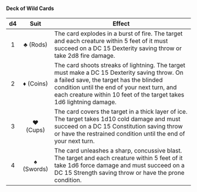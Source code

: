 #### Deck of Wild Cards
|  d4 |    Suit    | Effect                                                                                                                                                                                                                                                        |
|:---:|:----------:|---------------------------------------------------------------------------------------------------------------------------------------------------------------------------------------------------------------------------------------------------------------|
|  1  |  ♣ (Rods)  | The card explodes in a burst of fire. The target and each creature within 5 feet of it must succeed on a DC 15 Dexterity saving throw or take 2d8 fire damage.                                                                                                |
|  2  |  ♦ (Coins) | The card shoots streaks of lightning. The target must make a DC 15 Dexterity saving throw. On a failed save, the target has the blinded condition until the end of your next turn, and each creature within 10 feet of the target takes 1d6 lightning damage. |
|  3  |  ♥ (Cups)  | The card covers the target in a thick layer of ice. The target takes 1d10 cold damage and must succeed on a DC 15 Constitution saving throw or have the restrained condition until the end of your next turn.                                                 |
|  4  | ♠ (Swords) | The card unleashes a sharp, concussive blast. The target and each creature within 5 feet of it take 1d6 force damage and must succeed on a DC 15 Strength saving throw or have the prone condition.                                                           |